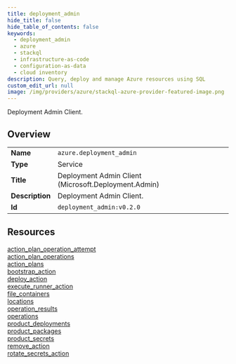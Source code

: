 ```yaml
---
title: deployment_admin
hide_title: false
hide_table_of_contents: false
keywords:
  - deployment_admin
  - azure
  - stackql
  - infrastructure-as-code
  - configuration-as-data
  - cloud inventory
description: Query, deploy and manage Azure resources using SQL
custom_edit_url: null
image: /img/providers/azure/stackql-azure-provider-featured-image.png
---
```

Deployment Admin Client.  
    

## Overview
<table><tbody>
<tr><td><b>Name</b></td><td><code>azure.deployment_admin</code></td></tr>
<tr><td><b>Type</b></td><td>Service</td></tr>
<tr><td><b>Title</b></td><td>Deployment Admin Client (Microsoft.Deployment.Admin)</td></tr>
<tr><td><b>Description</b></td><td>Deployment Admin Client.</td></tr>
<tr><td><b>Id</b></td><td><code>deployment_admin:v0.2.0</code></td></tr>
</tbody></table>

## Resources
<div class="row">
<div class="providerDocColumn">
<a href="/providers/azure/deployment_admin/action_plan_operation_attempt/">action_plan_operation_attempt</a><br />
<a href="/providers/azure/deployment_admin/action_plan_operations/">action_plan_operations</a><br />
<a href="/providers/azure/deployment_admin/action_plans/">action_plans</a><br />
<a href="/providers/azure/deployment_admin/bootstrap_action/">bootstrap_action</a><br />
<a href="/providers/azure/deployment_admin/deploy_action/">deploy_action</a><br />
<a href="/providers/azure/deployment_admin/execute_runner_action/">execute_runner_action</a><br />
<a href="/providers/azure/deployment_admin/file_containers/">file_containers</a><br />
<a href="/providers/azure/deployment_admin/locations/">locations</a><br />
</div>
<div class="providerDocColumn">
<a href="/providers/azure/deployment_admin/operation_results/">operation_results</a><br />
<a href="/providers/azure/deployment_admin/operations/">operations</a><br />
<a href="/providers/azure/deployment_admin/product_deployments/">product_deployments</a><br />
<a href="/providers/azure/deployment_admin/product_packages/">product_packages</a><br />
<a href="/providers/azure/deployment_admin/product_secrets/">product_secrets</a><br />
<a href="/providers/azure/deployment_admin/remove_action/">remove_action</a><br />
<a href="/providers/azure/deployment_admin/rotate_secrets_action/">rotate_secrets_action</a><br />
</div>
</div>
